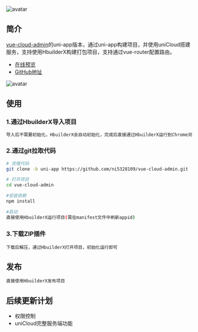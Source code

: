 ![avatar](https://vkceyugu.cdn.bspapp.com/VKCEYUGU-5afd7a04-9817-4b73-8f96-96fba1ee24c9/a60595ef-fc11-419d-a6bb-0dc4f037b966.png)


## 简介
[vue-cloud-admin](https://github.com/ni5328109/vue-cloud-admin/tree/master)的uni-app版本，通过uni-app构建项目，并使用uniCloud搭建服务，支持使用HbuilderX构建打包项目，支持通过vue-router配置路由。

- [在线预览](https://static-14903f47-ecdc-4230-b720-dd24d6d48f85.bspapp.com)
- [GitHub地址](https://github.com/ni5328109/vue-cloud-admin/tree/uniapp)

![avatar](https://vkceyugu.cdn.bspapp.com/VKCEYUGU-14903f47-ecdc-4230-b720-dd24d6d48f85/2b6695b0-4bac-4702-9691-a0de3b604f8a.jpeg)

## 使用
### 1.通过HbuilderX导入项目
```bash
导入后不需要初始化，HbuilderX会自动初始化，完成后直接通过HbuilderX运行到Chrome浏览器即可。
```
### 2.通过git拉取代码
```bash
# 克隆代码
git clone -b uni-app https://github.com/ni5328109/vue-cloud-admin.git

# 打开项目
cd vue-cloud-admin

#安装依赖
npm install

#启动
直接使用HbuilderX运行项目(需在manifest文件中刷新appid)
```
### 3.下载ZIP插件
```
下载后解压，通过HbuilderX打开项目，初始化运行即可
```
## 发布
```bash
直接使用HbuilderX发布项目
```

## 后续更新计划
- 权限控制
- uniCloud完整服务端功能
